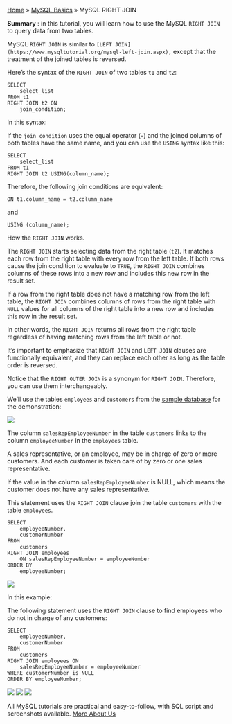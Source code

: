 

[Home](https://www.mysqltutorial.org/) » [MySQL
Basics](https://www.mysqltutorial.org/mysql-basics/) » MySQL RIGHT JOIN



 **Summary** : in this tutorial, you will learn how to use the MySQL `RIGHT
JOIN` to query data from two tables.



MySQL `RIGHT JOIN` is similar to `[LEFT
JOIN](https://www.mysqltutorial.org/mysql-left-join.aspx),` except that the
treatment of the joined tables is reversed.



Here’s the syntax of the `RIGHT JOIN` of two tables `t1` and `t2`:


    
    
    SELECT 
        select_list
    FROM t1
    RIGHT JOIN t2 ON 
        join_condition;



In this syntax:



If the `join_condition` uses the equal operator (`=`) and the joined columns
of both tables have the same name, and you can use the `USING` syntax like
this:


    
    
    SELECT 
        select_list
    FROM t1
    RIGHT JOIN t2 USING(column_name);



Therefore, the following join conditions are equivalent:


    
    
    ON t1.column_name = t2.column_name



and


    
    
    USING (column_name);



How the `RIGHT JOIN` works.



The `RIGHT JOIN` starts selecting data from the right table (`t2`). It matches
each row from the right table with every row from the left table. If both rows
cause the join condition to evaluate to `TRUE`, the `RIGHT JOIN` combines
columns of these rows into a new row and includes this new row in the result
set.



If a row from the right table does not have a matching row from the left
table, the `RIGHT JOIN` combines columns of rows from the right table with
`NULL` values for all columns of the right table into a new row and includes
this row in the result set.



In other words, the `RIGHT JOIN` returns all rows from the right table
regardless of having matching rows from the left table or not.



It’s important to emphasize that `RIGHT JOIN` and `LEFT JOIN` clauses are
functionally equivalent, and they can replace each other as long as the table
order is reversed.



Notice that the `RIGHT OUTER JOIN` is a synonym for `RIGHT JOIN`. Therefore,
you can use them interchangeably.



We’ll use the tables `employees` and `customers` from the [sample
database](https://www.mysqltutorial.org/mysql-sample-database.aspx) for the
demonstration:

![](https://www.mysqltutorial.org/wp-content/uploads/2019/08/customers-employees.png)


The column `salesRepEmployeeNumber` in the table `customers` links to the
column `employeeNumber` in the `employees` table.



A sales representative, or an employee, may be in charge of zero or more
customers. And each customer is taken care of by zero or one sales
representative.



If the value in the column `salesRepEmployeeNumber` is NULL, which means the
customer does not have any sales representative.



This statement uses the `RIGHT JOIN` clause join the table `customers` with
the table `employees`.


    
    
    SELECT 
        employeeNumber, 
        customerNumber
    FROM
        customers
    RIGHT JOIN employees 
        ON salesRepEmployeeNumber = employeeNumber
    ORDER BY 
    	employeeNumber;

![](https://www.mysqltutorial.org/wp-content/uploads/2019/08/MySQL-RIGHT-JOIN-example.png)


In this example:



The following statement uses the `RIGHT JOIN` clause to find employees who do
not in charge of any customers:


    
    
    SELECT 
        employeeNumber, 
        customerNumber
    FROM
        customers
    RIGHT JOIN employees ON 
    	salesRepEmployeeNumber = employeeNumber
    WHERE customerNumber is NULL
    ORDER BY employeeNumber;

![](https://www.mysqltutorial.org/wp-content/uploads/2019/08/MySQL-RIGHT-JOIN-find-unmatching-rows.png)
![](https://www.mysqltutorial.org/wp-content/themes/evolution/img/left.svg)
![](https://www.mysqltutorial.org/wp-content/themes/evolution/img/right.svg)


All MySQL tutorials are practical and easy-to-follow, with SQL script and
screenshots available. [More About Us](/about-us/)


